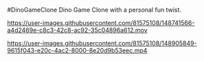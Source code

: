 #DinoGameClone
Dino Game Clone with a personal fun twist.




https://user-images.githubusercontent.com/81575108/148741566-a4d2469e-c8c3-42c8-ac92-35c04896a612.mov



https://user-images.githubusercontent.com/81575108/148905849-9615f043-e20c-4ac2-8000-8e20d9b53eec.mp4

